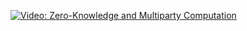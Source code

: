 [![Video: Zero-Knowledge and Multiparty 
Computation](https://img.youtube.com/vi/2s8yipfKUZU)](https://youtu.be/2s8yipfKUZU) 

